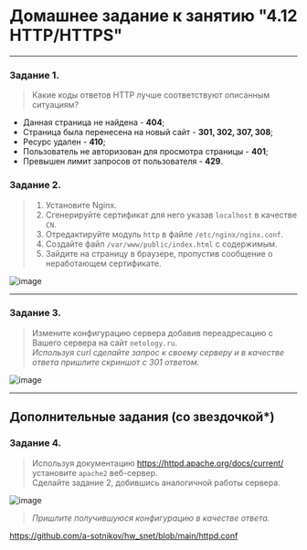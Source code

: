 # Домашнее задание к занятию "4.12 HTTP/HTTPS"

------
### Задание 1.

> Какие коды ответов HTTP лучше соответствуют описанным ситуациям?

- Данная страница не найдена - **404**;
- Страница была перенесена на новый сайт - **301, 302, 307, 308**;
- Ресурс удален - **410**;
- Пользователь не авторизован для просмотра страницы - **401**;
- Превышен лимит запросов от пользователя - **429**.

### Задание 2.

> 1. Установите Nginx.  
> 2. Сгенерируйте сертификат для него указав `localhost` в качестве `CN`.  
> 3. Отредактируйте модуль `http` в файле `/etc/nginx/nginx.conf`.  
> 4. Создайте файл `/var/www/public/index.html` c содержимым.  
> 5. Зайдите на страницу в браузере, пропустив сообщение о неработающем сертификате.

![image](https://user-images.githubusercontent.com/115862529/198676249-0550f2d3-a885-4b9c-8e20-8ec8bf5abc08.png)


------

### Задание 3.

> Измените конфигурацию сервера добавив переадресацию c Вашего сервера на сайт `netology.ru`.  
> *Используя curl сделайте запрос к своему серверу и в качестве ответа пришлите скриншот с 301 ответом.*

![image](https://user-images.githubusercontent.com/115862529/198682046-3232c7c5-41c8-4442-84e9-323f2b19d606.png)


---

## Дополнительные задания (со звездочкой*)

### Задание 4.

> Используя документацию https://httpd.apache.org/docs/current/ установите `apache2` веб-сервер.  
> Сделайте задание 2, добившись аналогичной работы сервера.

![image](https://user-images.githubusercontent.com/115862529/198693064-912ed9ed-e9bf-4350-a00c-5d944d0b6e1c.png)

> *Пришлите получившуюся конфигурацию в качестве ответа.*

https://github.com/a-sotnikov/hw_snet/blob/main/httpd.conf
